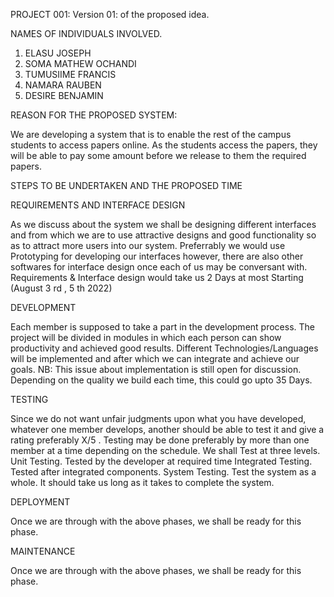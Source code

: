 PROJECT 001:
Version 01: of the proposed idea.

NAMES OF INDIVIDUALS INVOLVED.
1. ELASU JOSEPH
2. SOMA MATHEW OCHANDI
3. TUMUSIIME FRANCIS
4. NAMARA RAUBEN
5. DESIRE BENJAMIN

REASON FOR THE PROPOSED SYSTEM:

We are developing a system that is to enable the rest of the campus students to access papers online.
As the students access the papers, they will be able to pay some amount before we release to them
the required papers.

STEPS TO BE UNDERTAKEN AND THE PROPOSED TIME

REQUIREMENTS AND INTERFACE DESIGN

As we discuss about the system we shall be designing different interfaces and from which we are to
use attractive designs and good functionality so as to attract more users into our system.
Preferrably we would use Prototyping for developing our interfaces however, there are also other
softwares for interface design once each of us may be conversant with.
Requirements & Interface design would take us 2 Days at most Starting (August 3 rd , 5 th 2022)

DEVELOPMENT

Each member is supposed to take a part in the development process.
The project will be divided in modules in which each person can show productivity and achieved
good results.
Different Technologies/Languages will be implemented and after which we can integrate and
achieve our goals.
NB: This issue about implementation is still open for discussion.
Depending on the quality we build each time, this could go upto 35 Days.

TESTING

Since we do not want unfair judgments upon what you have developed, whatever one member
develops, another should be able to test it and give a rating preferably X/5 .
Testing may be done preferably by more than one member at a time depending on the schedule.
We shall Test at three levels.
Unit Testing.
Tested by the developer at required time
Integrated Testing.
Tested after integrated components.
System Testing.
Test the system as a whole.
It should take us long as it takes to complete the system.

DEPLOYMENT

Once we are through with the above phases, we shall be ready for this phase.

MAINTENANCE

Once we are through with the above phases, we shall be ready for this phase.

